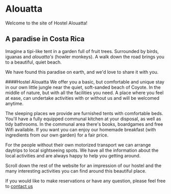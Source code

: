 Alouatta
===================

Welcome to the site of Hostel Alouatta!

## A paradise in Costa Rica

Imagine a tipi-like tent in a garden full of fruit trees. Surrounded by birds, iguanas and _alouatta's_ (howler monkeys). 
A walk down the road brings you to a beautiful, quiet beach.

We have found this paradise on earth, and we'd love to share it with you.

####Hostel Alouatta
We offer you a basic, but comfortable and unique stay in our own little jungle near the quiet, soft-sanded beach of Coyote. 
In the middle of nature, but with all the facilities you need. A place where you feel at ease, can undertake activities 
with or without us and will be welcomed anytime. 

The sleeping places we provide are furnished tents with comfortable beds. You'll have a fully equipped communal kitchen 
at your disposal, as well as tidy bathrooms. In the communal area there's books, boardgames and free Wifi available. 
If you want you can enjoy our homemade breakfast (with ingredients from our own garden) for a fair price. 

For the people without their own motorized transport we can arrange daytrips to local sightseeing spots. 
We have all the information about the local activities and are always happy to help you getting around.

Scroll down the rest of the website for an impression of our hostel and 
the many interesting activities you can find around this beautiful place. 

If you would like to make reservations or have any question, please feel free to [contact us](mailto:info@alouatta.org)



 





